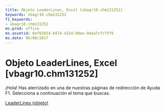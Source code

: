 ```yaml
---
title: Objeto LeaderLines, Excel [vbagr10.chm131252]
keywords: vbagr10.chm131252
f1_keywords:
- vbagr10.chm131252
ms.prod: office
ms.assetid: 6ef02654-6974-432d-b0ee-94aa7cfcf5f6
ms.date: 06/08/2017
---
```





# Objeto LeaderLines, Excel [vbagr10.chm131252]

¡Hola! Has aterrizado en una de nuestras páginas de redirección de Ayuda F1. Selecciona a continuación el tema que buscas.


 [LeaderLines (objeto)](http://msdn.microsoft.com/library/leaderlines-object%28Office.15%29.aspx)


